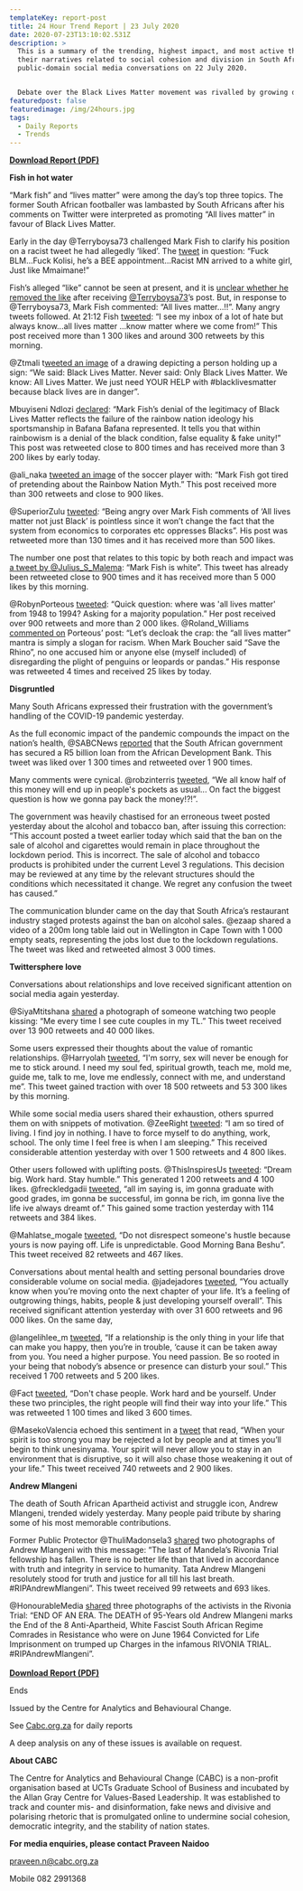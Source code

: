 ```yaml
---
templateKey: report-post
title: 24 Hour Trend Report | 23 July 2020
date: 2020-07-23T13:10:02.531Z
description: >
  This is a summary of the trending, highest impact, and most active themes and
  their narratives related to social cohesion and division in South African
  public-domain social media conversations on 22 July 2020.


  Debate over the Black Lives Matter movement was rivalled by growing dissatisfaction over the government’s response to the COVID-19 pandemic yesterday. Building on a recent trend, discussions about love and relationship flourished as people sought solace amid the unfolding devastation.
featuredpost: false
featuredimage: /img/24hours.jpg
tags:
  - Daily Reports
  - Trends
---
```

**[Download Report (PDF)](https://drive.google.com/u/2/uc?id=1Fa7Ay7DPl0q6etnx7wk0gOAvNeklweZK&export=download)**

**Fish in hot water**

“Mark fish” and “lives matter” were among the day’s top three topics. The former South African footballer was lambasted by South Africans after his comments on Twitter were interpreted as promoting “All lives matter” in favour of Black Lives Matter.

Early in the day @Terryboysa73 challenged Mark Fish to clarify his position on a racist tweet he had allegedly ‘liked’. The [tweet](https://twitter.com/Chris_ZAR280/status/1285622640489701378) in question: “Fuck BLM...Fuck Kolisi, he’s a BEE appointment...Racist MN arrived to a white girl, Just like Mmaimane!”

Fish’s alleged “like” cannot be seen at present, and it is [unclear whether he removed the like](https://twitter.com/Bontle22906516/status/1286122904044830720) after receiving [@Terryboysa73](https://twitter.com/Terryboysa73/status/1285803498265874433)’s post. But, in response to @Terryboysa73, Mark Fish commented: “All lives matter…!!”. Many angry tweets followed. At 21:12 Fish [tweeted](https://twitter.com/markfish74/status/1286016226100228098): “I see my inbox of a lot of hate but always know...all lives matter ...know matter where we come from!” This post received more than 1 300 likes and around 300 retweets by this morning.

@Ztmali t[weeted an image](https://twitter.com/Ztmali/status/1286020467183230978/photo/1) of a drawing depicting a person holding up a sign: “We said: Black Lives Matter. Never said: Only Black Lives Matter. We know: All Lives Matter. We just need YOUR HELP with #blacklivesmatter because black lives are in danger”.

Mbuyiseni Ndlozi [declared](https://twitter.com/MbuyiseniNdlozi/status/1285936053464051712): “Mark Fish’s denial of the legitimacy of Black Lives Matter reflects the failure of the rainbow nation ideology his sportsmanship in Bafana Bafana represented. It tells you that within rainbowism is a denial of the black condition, false equality & fake unity!” This post was retweeted close to 800 times and has received more than 3 200 likes by early today.

@ali_naka [tweeted an image](https://twitter.com/ali_naka/status/1285948964647374848) of the soccer player with: “Mark Fish got tired of pretending about the Rainbow Nation Myth.” This post received more than 300 retweets and close to 900 likes.

@SuperiorZulu [tweeted](https://twitter.com/SuperiorZulu/status/1285954885326966790)*:* “Being angry over Mark Fish comments of ‘All lives matter not just Black’ is pointless since it won’t change the fact that the system from economics to corporates etc oppresses Blacks”. His post was retweeted more than 130 times and it has received more than 500 likes.

The number one post that relates to this topic by both reach and impact was [a tweet by @Julius_S_Malema](https://twitter.com/Julius_S_Malema/status/1286025021140475907): “Mark Fish is white”. This tweet has already been retweeted close to 900 times and it has received more than 5 000 likes by this morning.

@RobynPorteous [tweeted](https://twitter.com/RobynPorteous/status/1285802861079728128): “Quick question: where was 'all lives matter' from 1948 to 1994? Asking for a majority population.” Her post received over 900 retweets and more than 2 000 likes. @Roland_Williams [commented on](https://twitter.com/Roland_Williams/status/1285884348047273985) Porteous’ post: “Let’s decloak the crap: the “all lives matter” mantra is simply a slogan for racism. When Mark Boucher said “Save the Rhino”, no one accused him or anyone else (myself included) of disregarding the plight of penguins or leopards or pandas.” His response was retweeted 4 times and received 25 likes by today.

**Disgruntled**

Many South Africans expressed their frustration with the government’s handling of the COVID-19 pandemic yesterday.

As the full economic impact of the pandemic compounds the impact on the nation’s health, @SABCNews [reported](https://twitter.com/SABCNews/status/1285982079482843136) that the South African government has secured a R5 billion loan from the African Development Bank. This tweet was liked over 1 300 times and retweeted over 1 900 times.

Many comments were cynical. @robzinterris [tweeted,](https://twitter.com/robzinterris/status/1285988181985374208) “We all know half of this money will end up in people's pockets as usual... On fact the biggest question is how we gonna pay back the money!?!”.

The government was heavily chastised for an erroneous tweet posted yesterday about the alcohol and tobacco ban, after issuing this correction: “This account posted a tweet earlier today which said that the ban on the sale of alcohol and cigarettes would remain in place throughout the lockdown period. This is incorrect. The sale of alcohol and tobacco products is prohibited under the current Level 3 regulations. This decision may be reviewed at any time by the relevant structures should the conditions which necessitated it change. We regret any confusion the tweet has caused.”

The communication blunder came on the day that South Africa’s restaurant industry staged protests against the ban on alcohol sales. @ezaap shared a video of a 200m long table laid out in Wellington in Cape Town with 1 000 empty seats, representing the jobs lost due to the lockdown regulations. The tweet was liked and retweeted almost 3 000 times.

**Twittersphere love**

Conversations about relationships and love received significant attention on social media again yesterday.

@SiyaMtitshana [shared](https://twitter.com/SiyaMtitshana/status/1285893117565173760) a photograph of someone watching two people kissing: “Me every time I see cute couples in my TL.” This tweet received over 13 900 retweets and 40 000 likes.

Some users expressed their thoughts about the value of romantic relationships. @Harryolah [tweeted](https://twitter.com/Harryolah/status/1285613157684260864), “I'm sorry, sex will never be enough for me to stick around. I need my soul fed, spiritual growth, teach me, mold me, guide me, talk to me, love me endlessly, connect with me, and understand me”. This tweet gained traction with over 18 500 retweets and 53 300 likes by this morning.

While some social media users shared their exhaustion, others spurred them on with snippets of motivation. @ZeeRight [tweeted](https://twitter.com/ZeeRight/status/1285675758183223302): “I am so tired of living. I find joy in nothing. I have to force myself to do anything, work, school. The only time I feel free is when I am sleeping.” This received considerable attention yesterday with over 1 500 retweets and 4 800 likes.

Other users followed with uplifting posts. @ThisInspiresUs [tweeted](https://twitter.com/ThisInspiresUs/status/1285591275803205638): “Dream big. Work hard. Stay humble.” This generated 1 200 retweets and 4 100 likes. @freckledgadii [tweeted](https://twitter.com/freckledgadii/status/1285944688961368066), “all im saying is, im gonna graduate with good grades, im gonna be successful, im gonna be rich, im gonna live the life ive always dreamt of.” This gained some traction yesterday with 114 retweets and 384 likes.

@Mahlatse_mogale [tweeted](https://twitter.com/Mahlatse_mogale/status/1285807502702120960), “Do not disrespect someone's hustle because yours is now paying off. Life is unpredictable. Good Morning Bana Beshu”. This tweet received 82 retweets and 467 likes.

Conversations about mental health and setting personal boundaries drove considerable volume on social media. @jadejadores [tweeted](https://twitter.com/jadejadores/status/1285695614232285184), “You actually know when you’re moving onto the next chapter of your life. It’s a feeling of outgrowing things, habits, people & just developing yourself overall”. This received significant attention yesterday with over 31 600 retweets and 96 000 likes. On the same day,

@langelihlee_m [tweeted](https://twitter.com/langelihlee_m/status/1285680553820381196), “If a relationship is the only thing in your life that can make you happy, then you’re in trouble, ‘cause it can be taken away from you. You need a higher purpose. You need passion. Be so rooted in your being that nobody’s absence or presence can disturb your soul.” This received 1 700 retweets and 5 200 likes.

@Fact [tweeted](https://twitter.com/Fact/status/1285978413535305728), “Don't chase people. Work hard and be yourself. Under these two principles, the right people will find their way into your life.” This was retweeted 1 100 times and liked 3 600 times.

@MasekoValencia echoed this sentiment in a [tweet](https://twitter.com/MasekoValencia/status/1286051604714659841) that read, “When your spirit is too strong you may be rejected a lot by people and at times you’ll begin to think unesinyama. Your spirit will never allow you to stay in an environment that is disruptive, so it will also chase those weakening it out of your life.” This tweet received 740 retweets and 2 900 likes.

**Andrew Mlangeni**

The death of South African Apartheid activist and struggle icon, Andrew Mlangeni, trended widely yesterday. Many people paid tribute by sharing some of his most memorable contributions.

Former Public Protector @ThuliMadonsela3 [shared](https://twitter.com/ThuliMadonsela3/status/1285872336550465536) two photographs of Andrew Mlangeni with this message: “The last of Mandela’s Rivonia Trial fellowship has fallen. There is no better life than that lived in accordance with truth and integrity in service to humanity. Tata Andrew Mlangeni resolutely stood for truth and justice for all till his last breath. #RIPAndrewMlangeni”. This tweet received 99 retweets and 693 likes.

@HonourableMedia [shared](https://twitter.com/HonourableMedia/status/1285831406879416320) three photographs of the activists in the Rivonia Trial: “END OF AN ERA. The DEATH of 95-Years old Andrew Mlangeni marks the End of the 8 Anti-Apartheid, White Fascist South African Regime Comrades in Resistance who were on June 1964 Convicted for Life Imprisonment on trumped up Charges in the infamous RIVONIA TRIAL. #RIPAndrewMlangeni”.\
\
**[Download Report (PDF)](https://drive.google.com/u/2/uc?id=1Fa7Ay7DPl0q6etnx7wk0gOAvNeklweZK&export=download)**

Ends

Issued by the Centre for Analytics and Behavioural Change.

See [Cabc.org.za](http://cabc.org.za/) for daily reports

A deep analysis on any of these issues is available on request.

**About CABC**

The Centre for Analytics and Behavioural Change (CABC) is a non-profit organisation based at UCTs Graduate School of Business and incubated by the Allan Gray Centre for Values-Based Leadership. It was established to track and counter mis- and disinformation, fake news and divisive and polarising rhetoric that is promulgated online to undermine social cohesion, democratic integrity, and the stability of nation states.

**For media enquiries, please contact Praveen Naidoo**

[praveen.n@cabc.org.za](mailto:praveennaidoo123@gmail.com)

Mobile 082 2991368
